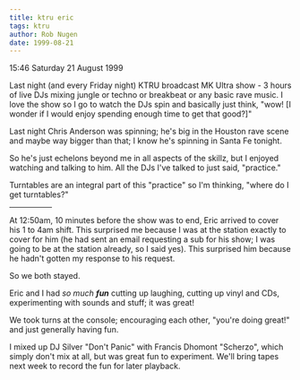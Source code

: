 ```yaml
---
title: ktru eric
tags: ktru
author: Rob Nugen
date: 1999-08-21
---
```


<p class=date>15:46 Saturday 21 August 1999</p>

<p>Last night (and every Friday night) KTRU broadcast MK Ultra show - 3 hours of live DJs mixing jungle or techno or breakbeat or any basic rave music.  I love the show so I go to watch the DJs spin and basically just think, "wow! [I wonder if I would enjoy spending enough time to get that good?]"

<p>Last night Chris Anderson was spinning; he's big in the Houston rave scene and maybe way bigger than that; I know he's spinning in Santa Fe tonight.

<p>So he's just echelons beyond me in all aspects of the skillz, but I enjoyed watching and talking to him.  All the DJs I've talked to just said, "practice."

<p>Turntables are an integral part of this "practice" so I'm thinking, "where do I get turntables?"

<p><hr align="left" width="15%">

<p>At 12:50am, 10 minutes before the show was to end, Eric arrived to cover his 1 to 4am shift.  This surprised me because I was at the station exactly to cover for him (he had sent an email requesting a sub for his show; I was going to be at the station already, so I said yes).  This surprised him because he hadn't gotten my response to his request.

<p>So we both stayed.

<p>Eric and I had <em>so much <b>fun</b></em> cutting up laughing, cutting up vinyl and CDs, experimenting with sounds and stuff; it was great!

<p>We took turns at the console; encouraging each other, "you're doing great!" and just generally having fun.

<p>I mixed up DJ Silver "Don't Panic" with Francis Dhomont "Scherzo", which simply don't mix at all, but was great fun to experiment.  We'll bring tapes next week to record the fun for later playback.
